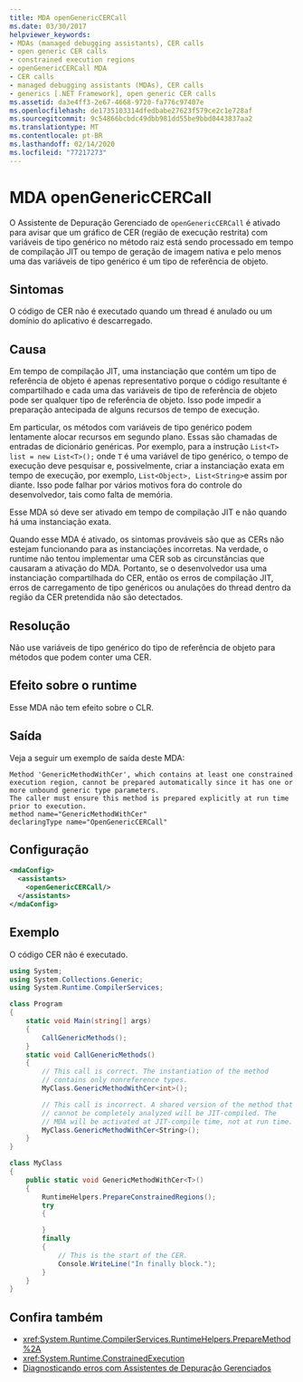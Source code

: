 ```yaml
---
title: MDA openGenericCERCall
ms.date: 03/30/2017
helpviewer_keywords:
- MDAs (managed debugging assistants), CER calls
- open generic CER calls
- constrained execution regions
- openGenericCERCall MDA
- CER calls
- managed debugging assistants (MDAs), CER calls
- generics [.NET Framework], open generic CER calls
ms.assetid: da3e4ff3-2e67-4668-9720-fa776c97407e
ms.openlocfilehash: de1735103314dfedbabe27623f579ce2c1e728af
ms.sourcegitcommit: 9c54866bcbdc49dbb981dd55be9bbd0443837aa2
ms.translationtype: MT
ms.contentlocale: pt-BR
ms.lasthandoff: 02/14/2020
ms.locfileid: "77217273"
---
```

# <a name="opengenericcercall-mda"></a>MDA openGenericCERCall

O Assistente de Depuração Gerenciado de `openGenericCERCall` é ativado para avisar que um gráfico de CER (região de execução restrita) com variáveis de tipo genérico no método raiz está sendo processado em tempo de compilação JIT ou tempo de geração de imagem nativa e pelo menos uma das variáveis de tipo genérico é um tipo de referência de objeto.

## <a name="symptoms"></a>Sintomas

O código de CER não é executado quando um thread é anulado ou um domínio do aplicativo é descarregado.

## <a name="cause"></a>Causa

Em tempo de compilação JIT, uma instanciação que contém um tipo de referência de objeto é apenas representativo porque o código resultante é compartilhado e cada uma das variáveis de tipo de referência de objeto pode ser qualquer tipo de referência de objeto. Isso pode impedir a preparação antecipada de alguns recursos de tempo de execução.

Em particular, os métodos com variáveis de tipo genérico podem lentamente alocar recursos em segundo plano. Essas são chamadas de entradas de dicionário genéricas. Por exemplo, para a instrução `List<T> list = new List<T>();` onde `T` é uma variável de tipo genérico, o tempo de execução deve pesquisar e, possivelmente, criar a instanciação exata em tempo de execução, por exemplo, `List<Object>, List<String>`e assim por diante. Isso pode falhar por vários motivos fora do controle do desenvolvedor, tais como falta de memória.

Esse MDA só deve ser ativado em tempo de compilação JIT e não quando há uma instanciação exata.

Quando esse MDA é ativado, os sintomas prováveis são que as CERs não estejam funcionando para as instanciações incorretas. Na verdade, o runtime não tentou implementar uma CER sob as circunstâncias que causaram a ativação do MDA. Portanto, se o desenvolvedor usa uma instanciação compartilhada do CER, então os erros de compilação JIT, erros de carregamento de tipo genéricos ou anulações do thread dentro da região da CER pretendida não são detectados.

## <a name="resolution"></a>Resolução

Não use variáveis de tipo genérico do tipo de referência de objeto para métodos que podem conter uma CER.

## <a name="effect-on-the-runtime"></a>Efeito sobre o runtime

Esse MDA não tem efeito sobre o CLR.

## <a name="output"></a>Saída

Veja a seguir um exemplo de saída deste MDA:
  
 ```output
 Method 'GenericMethodWithCer', which contains at least one constrained execution region, cannot be prepared automatically since it has one or more unbound generic type parameters.
 The caller must ensure this method is prepared explicitly at run time prior to execution. 
 method name="GenericMethodWithCer"
 declaringType name="OpenGenericCERCall"
 ```

## <a name="configuration"></a>Configuração

```xml
<mdaConfig>
  <assistants>
    <openGenericCERCall/>
  </assistants>
</mdaConfig>
```  

## <a name="example"></a>Exemplo

O código CER não é executado.

```csharp
using System;
using System.Collections.Generic;
using System.Runtime.CompilerServices;

class Program
{
    static void Main(string[] args)
    {
        CallGenericMethods();
    }
    static void CallGenericMethods()
    {
        // This call is correct. The instantiation of the method
        // contains only nonreference types.
        MyClass.GenericMethodWithCer<int>();

        // This call is incorrect. A shared version of the method that
        // cannot be completely analyzed will be JIT-compiled. The 
        // MDA will be activated at JIT-compile time, not at run time.
        MyClass.GenericMethodWithCer<String>();
    }
}

class MyClass
{
    public static void GenericMethodWithCer<T>()
    {
        RuntimeHelpers.PrepareConstrainedRegions();
        try
        {

        }
        finally
        {
            // This is the start of the CER.
            Console.WriteLine("In finally block.");
        }
    }
}
```

## <a name="see-also"></a>Confira também

- <xref:System.Runtime.CompilerServices.RuntimeHelpers.PrepareMethod%2A>
- <xref:System.Runtime.ConstrainedExecution>
- [Diagnosticando erros com Assistentes de Depuração Gerenciados](diagnosing-errors-with-managed-debugging-assistants.md)
